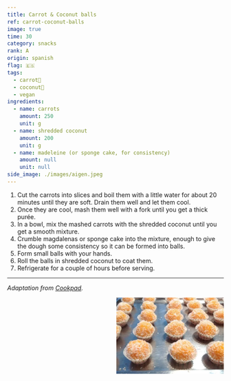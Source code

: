 ```yaml
---
title: Carrot & Coconut balls
ref: carrot-coconut-balls
image: true
time: 30
category: snacks
rank: A
origin: spanish
flag: 🇪🇸
tags:
  - carrot🥕
  - coconut🥥
  - vegan
ingredients:
  - name: carrots
    amount: 250
    unit: g
  - name: shredded coconut
    amount: 200
    unit: g
  - name: madeleine (or sponge cake, for consistency)
    amount: null
    unit: null
side_image: ./images/aigen.jpeg
---
```


1. Cut the carrots into slices and boil them with a little water for about 20 minutes until they are soft. Drain them well and let them cool.
2. Once they are cool, mash them well with a fork until you get a thick purée. 
3. In a bowl, mix the mashed carrots with the shredded coconut until you get a smooth mixture.
4. Crumble magdalenas or sponge cake into the mixture, enough to give the dough some consistency so it can be formed into balls.
5. Form small balls with your hands.
6. Roll the balls in shredded coconut to coat them.
7. Refrigerate for a couple of hours before serving.

---

_Adaptation from [Cookpad](https://cookpad.com/es/recetas/129459-bolitas-de-coco-rallado-y-zanahoria)._

<img src="images/carrot_coconut_balls.png" style="width:250px; float:right;"/>